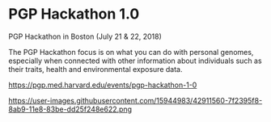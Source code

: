 # PGP Hackathon 1.0

PGP Hackathon in Boston (July 21 & 22, 2018)

The PGP Hackathon focus is on what you can do with personal genomes, especially when connected with other information about individuals such as their traits, health and environmental exposure data.

https://pgp.med.harvard.edu/events/pgp-hackathon-1-0

https://user-images.githubusercontent.com/15944983/42911560-7f2395f8-8ab9-11e8-83be-dd25f248e622.png
